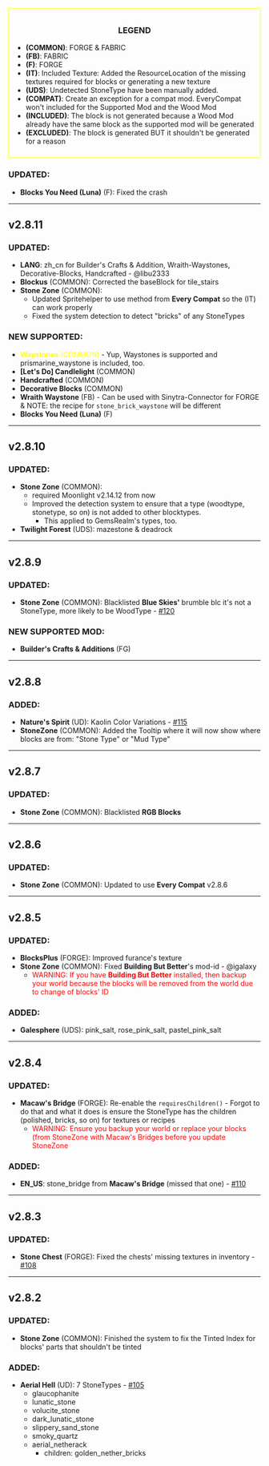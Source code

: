<div style="text-align: center; border: 1px solid yellow; padding: 10px;">

<div style="text-align: center; margin-bottom: 10px;">

### LEGEND

</div>

<div style="text-align: left;">

* **(COMMON)**: FORGE & FABRIC
* **(FB)**: FABRIC
* **(F)**: FORGE
* **(IT)**: Included Texture: Added the ResourceLocation of the missing textures required for blocks or generating a new texture
* **(UDS)**: Undetected StoneType have been manually added.
* **(COMPAT)**: Create an exception for a compat mod. EveryCompat won't included for the Supported Mod and the Wood Mod
* **(INCLUDED)**: The block is not generated because a Wood Mod already have the same block as the supported mod will be generated
* **(EXCLUDED)**: The block is generated BUT it shouldn't be generated for a reason

</div>

</div>

### UPDATED: 
- **Blocks You Need (Luna)** (F): Fixed the crash 

---

## v2.8.11

### UPDATED: 
- **LANG**: zh_cn for Builder's Crafts & Addition, Wraith-Waystones, Decorative-Blocks, Handcrafted - @libu2333
- **Blockus** (COMMON): Corrected the baseBlock for tile_stairs
- **Stone Zone** (COMMON): 
  - Updated Spritehelper to use method from **Every Compat** so the (IT) can work properly
  - Fixed the system detection to detect "bricks" of any StoneTypes

### NEW SUPPORTED:
- <span style="color: YELLOW;">**Waystones** (COMMON)</span> - Yup, Waystones is supported and prismarine_waystone is included, too.
- **\[Let's Do\] Candlelight** (COMMON)
- **Handcrafted** (COMMON)
- **Decorative Blocks** (COMMON)
- **Wraith Waystone** (FB) - Can be used with Sinytra-Connector for FORGE & NOTE: the recipe for `stone_brick_waystone` will be different
- **Blocks You Need (Luna)** (F)

---

## v2.8.10

### UPDATED: 
- **Stone Zone** (COMMON): 
  - required Moonlight v2.14.12 from now
  - Improved the detection system to ensure that a type (woodtype, stonetype, so on) is not added to other blocktypes.
    - This applied to GemsRealm's types, too. 
- **Twilight Forest** (UDS): mazestone & deadrock

---

## v2.8.9


### UPDATED: 
- **Stone Zone** (COMMON): Blacklisted **Blue Skies'** brumble blc it's not a StoneType, more likely to be WoodType - [#120](https://github.com/MehVahdJukaar/StoneZone/issues/120)

### NEW SUPPORTED MOD:
- **Builder's Crafts & Additions** (FG)

---

## v2.8.8

### ADDED: 
- **Nature's Spirit** (UD): Kaolin Color Variations - [#115](https://github.com/MehVahdJukaar/StoneZone/issues/115)
- **StoneZone** (COMMON): Added the Tooltip where it will now show where blocks are from: "Stone Type" or "Mud Type"

---

## v2.8.7

### UPDATED: 
- **Stone Zone** (COMMON): Blacklisted **RGB Blocks**

---

## v2.8.6

### UPDATED: 
- **Stone Zone** (COMMON): Updated to use **Every Compat** v2.8.6

---

## v2.8.5

### UPDATED: 
- **BlocksPlus** (FORGE): Improved furance's texture 
- **Stone Zone** (COMMON): Fixed **Building But Better**'s mod-id - @igalaxy 
  - <span style="color: RED;">WARNING: If you have **Building But Better** installed, then backup your world because the blocks will be removed from the world due to change of blocks' ID</span>

### ADDED:
- **Galesphere** (UDS): pink_salt, rose_pink_salt, pastel_pink_salt

---

## v2.8.4

### UPDATED:
- **Macaw's Bridge** (FORGE): Re-enable the `requiresChildren()` - Forgot to do that and what it does is ensure the StoneType has the children (polished, bricks, so on) for textures or recipes
  - <span style="color: RED;">WARNING: Ensure you backup your world or replace your blocks (from StoneZone with Macaw's Bridges before you update StoneZone</span>

### ADDED:
- **EN_US**: stone_bridge from **Macaw's Bridge** (missed that one) - [#110](https://github.com/MehVahdJukaar/StoneZone/issues/110)

---

## v2.8.3

### UPDATED: 
- **Stone Chest** (FORGE): Fixed the chests' missing textures in inventory - [#108](https://github.com/MehVahdJukaar/StoneZone/issues/108)

---

## v2.8.2

### UPDATED:
- **Stone Zone** (COMMON): Finished the system to fix the Tinted Index for blocks' parts that shouldn't be tinted

### ADDED:
- **Aerial Hell** (UD): 7 StoneTypes - [#105](https://github.com/MehVahdJukaar/StoneZone/issues/105)
  - glaucophanite
  - lunatic_stone
  - volucite_stone
  - dark_lunatic_stone
  - slippery_sand_stone
  - smoky_quartz
  - aerial_netherack 
    - children: golden_nether_bricks
